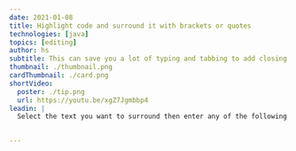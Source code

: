 ```yaml
---
date: 2021-01-08
title: Highlight code and surround it with brackets or quotes
technologies: [java]
topics: [editing]
author: hs
subtitle: This can save you a lot of typing and tabbing to add closing brackets or quotes. 
thumbnail: ./thumbnail.png
cardThumbnail: ./card.png
shortVideo:
  poster: ./tip.png
  url: https://youtu.be/xgZ7Jgmbbp4   
leadin: |
  Select the text you want to surround then enter any of the following characters ```({[`"'``` them to the start and end of your selected text.

  
---
```

